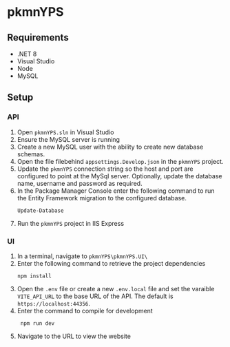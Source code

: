 # pkmnYPS

## Requirements
- .NET 8
- Visual Studio
- Node
- MySQL

## Setup

### API

1. Open `pkmnYPS.sln` in Visual Studio
2. Ensure the MySQL server is running
3. Create a new MySQL user with the ability to create new database schemas.
4. Open the file filebehind `appsettings.Develop.json` in the `pkmnYPS` project.
5. Update the `pkmnYPS` connection string so the host and port are configured to point at the MySql server. Optionally, update the database name, username and password as required.
6. In the Package Manager Console enter the following command to run the Entity Framework migration to the configured database.
   ```
   Update-Database
   ```
8. Run the `pkmnYPS` project in IIS Express

### UI

1. In a terminal, navigate to `pkmnYPS\pkmnYPS.UI\`
2. Enter the following command to retrieve the project dependencies
   ```
   npm install
   ```
3. Open the `.env` file or create a new `.env.local` file and set the varaible `VITE_API_URL` to the base URL of the API. The default is `https://localhost:44356`.
4. Enter the command to compile for development
   ```
    npm run dev
   ```
5. Navigate to the URL to view the website
